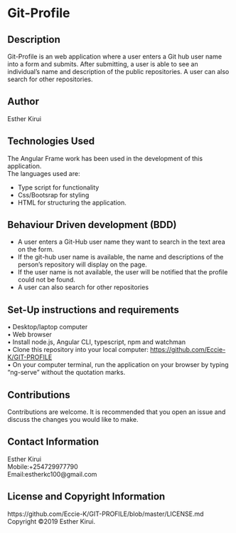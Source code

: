 # Git-Profile

## Description
Git-Profile is an web application where a user enters a Git hub user name into a form and submits. After submitting, a user is able to see an individual’s name and description of the public repositories. A user can also search for  other repositories.


## Author

Esther Kirui<br>

## Technologies Used

The Angular Frame work has been used in the development of this application.<br>
The languages used are:<br>
- Type script for functionality<br>
- Css/Bootsrap for styling<br>
- HTML for structuring the application.<br>

## Behaviour Driven development (BDD)

- A user enters a Git-Hub user name they want to search in the text area on the form.<br>
- If the git-hub user name is available, the name and descriptions of the person’s repository      will display on the page.<br>
- If the user name is not available, the user will be notified that the profile could not be       found.<br>
- A user can also search for other repositories <br>


## Set-Up instructions and requirements
• Desktop/laptop computer<br>
• Web browser<br>
• Install node.js, Angular CLI, typescript, npm and watchman<br>
• Clone this repository into your local computer: https://github.com/Eccie-K/GIT-PROFILE<br>
• On your computer terminal, run the application on your browser by typing “ng-serve” without      the quotation marks.<br>

<h2>Contributions</h2>
Contributions are welcome. It is recommended that you open an issue and discuss the changes you would like to make.

<h2>Contact Information</h2>
Esther Kirui<br>
Mobile:+254729977790<br>
Email:estherkc100@gmail.com<br>

<h2>License and Copyright Information</h2>
https://github.com/Eccie-K/GIT-PROFILE/blob/master/LICENSE.md<br>
Copyright ©2019 Esther Kirui.